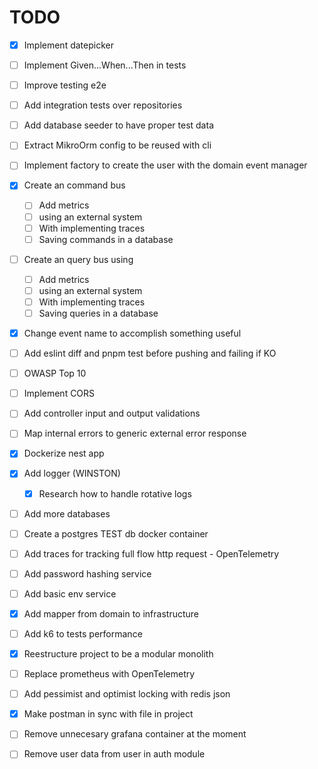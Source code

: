 # TODO
- [x] Implement datepicker

- [ ] Implement Given...When...Then in tests
- [ ] Improve testing e2e
- [ ] Add integration tests over repositories
- [ ] Add database seeder to have proper test data
- [ ] Extract MikroOrm config to be reused with cli

- [ ] Implement factory to create the user with the domain event manager

- [x] Create an command bus
  - [ ] Add metrics
  - [ ] using an external system
  - [ ] With implementing traces
  - [ ] Saving commands in a database
- [ ] Create an query bus using
  - [ ] Add metrics
  - [ ] using an external system
  - [ ] With implementing traces
  - [ ] Saving queries in a database

- [x] Change event name to accomplish something useful

- [ ] Add eslint diff and pnpm test before pushing and failing if KO

- [ ] OWASP Top 10
- [ ] Implement CORS

- [ ] Add controller input and output validations
- [ ] Map internal errors to generic external error response

- [x] Dockerize nest app

- [x] Add logger (WINSTON)
  - [x] Research how to handle rotative logs
- [ ] Add more databases
- [ ] Create a postgres TEST db docker container

- [ ] Add traces for tracking full flow http request - OpenTelemetry

- [ ] Add password hashing service

- [ ] Add basic env service

- [x] Add mapper from domain to infrastructure

- [ ] Add k6 to tests performance

- [x] Reestructure project to be a modular monolith

- [ ] Replace prometheus with OpenTelemetry

- [ ] Add pessimist and optimist locking with redis json

- [x] Make postman in sync with file in project

- [ ] Remove unnecesary grafana container at the moment

- [ ] Remove user data from user in auth module